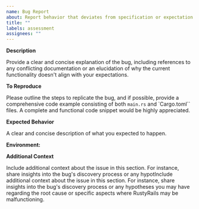 ```yaml
---
name: Bug Report
about: Report behavior that deviates from specification or expectation
title: ""
labels: assessment
assignees: ""
---
```


**Description**

Provide a clear and concise explanation of the bug, including references to any conflicting documentation or an elucidation of why the current functionality doesn't align with your expectations.

**To Reproduce**

Please outline the steps to replicate the bug, and if possible, provide a comprehensive code example consisting of both `main.rs` and `Cargo.toml`` files. A complete and functional code snippet would be highly appreciated.

**Expected Behavior**

A clear and concise description of what you expected to happen.

**Environment:**

**Additional Context**

Include additional context about the issue in this section. For instance, share insights into the bug's discovery process or any hypotInclude additional context about the issue in this section. For instance, share insights into the bug's discovery process or any hypotheses you may have regarding the root cause or specific aspects where RustyRails may be malfunctioning.
